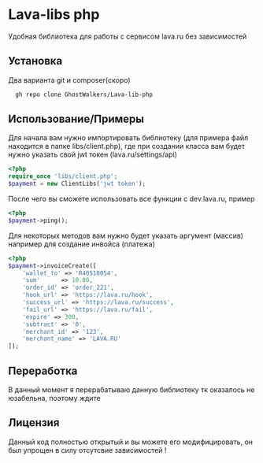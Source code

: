 
# Lava-libs php

Удобная библиотека для работы с сервисом lava.ru без зависимостей 


## Установка

Два варианта git и composer(скоро)

```bash
  gh repo clone GhostWalkers/Lava-lib-php
```
    
## Использование/Примеры
Для начала вам нужно импортировать библиотеку (для примера файл находится в папке libs/client.php), где при создании класса вам будет нужно указать свой jwt токен (lava.ru/settings/api)
```php
<?php
require_once 'libs/client.php';
$payment = new ClientLibs('jwt token');
```
После чего вы сможете использовать все функции с dev.lava.ru, пример 
```php
<?php
$payment->ping();
```
Для некоторых методов вам нужно будет указать аргумент (массив) например для создание инвойса (платежа)
```php
<?php
$payment->invoiceCreate([
    'wallet_to' => 'R40510054',
    'sum'      => 10.00,
    'order_id' => 'order_221',
    'hook_url' => 'https://lava.ru/hook',
    'success_url' => 'https://lava.ru/success',
    'fail_url' => 'https://lava.ru/fail',
    'expire' => 300,
    'subtract' => '0',
    'merchant_id' => '123',
    'merchant_name' => 'LAVA.RU'
]);
```
## Переработка
В данный момент я перерабатываю данную библиотеку тк оказалось не юзабельна, поэтому ждите 
## Лицензия

Данный код полностью открытый и вы можете его модифицировать, он был упрощен в силу отсутсвие зависимостей !

